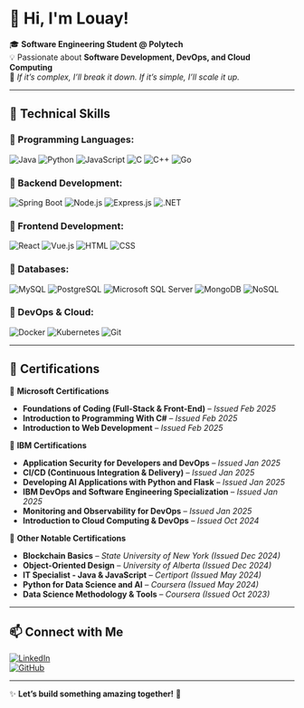 # 👋 Hi, I'm Louay!

🎓 **Software Engineering Student @ Polytech**  
💡 Passionate about **Software Development, DevOps, and Cloud Computing**  
📌 *If it’s complex, I’ll break it down. If it’s simple, I’ll scale it up.*

---

## 🚀 Technical Skills

### 🔹 Programming Languages:
![Java](https://img.shields.io/badge/Java-%23ED8B00.svg?style=for-the-badge&logo=openjdk&logoColor=white)
![Python](https://img.shields.io/badge/Python-3776AB?style=for-the-badge&logo=python&logoColor=white)
![JavaScript](https://img.shields.io/badge/JavaScript-F7DF1E?style=for-the-badge&logo=javascript&logoColor=black)
![C](https://img.shields.io/badge/C-00599C?style=for-the-badge&logo=c&logoColor=white)
![C++](https://img.shields.io/badge/C%2B%2B-00599C?style=for-the-badge&logo=c%2B%2B&logoColor=white)
![Go](https://img.shields.io/badge/Go-00ADD8?style=for-the-badge&logo=go&logoColor=white)

### 🔹 Backend Development:
![Spring Boot](https://img.shields.io/badge/Spring%20Boot-6DB33F?style=for-the-badge&logo=springboot&logoColor=white)
![Node.js](https://img.shields.io/badge/Node.js-339933?style=for-the-badge&logo=nodedotjs&logoColor=white)
![Express.js](https://img.shields.io/badge/Express.js-000000?style=for-the-badge&logo=express&logoColor=white)
![.NET](https://img.shields.io/badge/.NET-512BD4?style=for-the-badge&logo=dotnet&logoColor=white)

### 🔹 Frontend Development:
![React](https://img.shields.io/badge/React-61DAFB?style=for-the-badge&logo=react&logoColor=black)
![Vue.js](https://img.shields.io/badge/Vue.js-4FC08D?style=for-the-badge&logo=vuedotjs&logoColor=white)
![HTML](https://img.shields.io/badge/HTML5-E34F26?style=for-the-badge&logo=html5&logoColor=white)
![CSS](https://img.shields.io/badge/CSS3-1572B6?style=for-the-badge&logo=css3&logoColor=white)

### 🔹 Databases:
![MySQL](https://img.shields.io/badge/MySQL-4479A1?style=for-the-badge&logo=mysql&logoColor=white)
![PostgreSQL](https://img.shields.io/badge/PostgreSQL-336791?style=for-the-badge&logo=postgresql&logoColor=white)
![Microsoft SQL Server](https://img.shields.io/badge/Microsoft%20SQL%20Server-CC2927?style=for-the-badge&logo=microsoftsqlserver&logoColor=white)
![MongoDB](https://img.shields.io/badge/MongoDB-47A248?style=for-the-badge&logo=mongodb&logoColor=white)
![NoSQL](https://img.shields.io/badge/NoSQL-0052CC?style=for-the-badge&logo=mongodb&logoColor=white)

### 🔹 DevOps & Cloud:
![Docker](https://img.shields.io/badge/Docker-2496ED?style=for-the-badge&logo=docker&logoColor=white)
![Kubernetes](https://img.shields.io/badge/Kubernetes-326CE5?style=for-the-badge&logo=kubernetes&logoColor=white)
![Git](https://img.shields.io/badge/Git-F05032?style=for-the-badge&logo=git&logoColor=white)

---

## 📜 Certifications

📌 **Microsoft Certifications**  
- **Foundations of Coding (Full-Stack & Front-End)** – *Issued Feb 2025*  
- **Introduction to Programming With C#** – *Issued Feb 2025*  
- **Introduction to Web Development** – *Issued Feb 2025*  

📌 **IBM Certifications**  
- **Application Security for Developers and DevOps** – *Issued Jan 2025*  
- **CI/CD (Continuous Integration & Delivery)** – *Issued Jan 2025*  
- **Developing AI Applications with Python and Flask** – *Issued Jan 2025*  
- **IBM DevOps and Software Engineering Specialization** – *Issued Jan 2025*  
- **Monitoring and Observability for DevOps** – *Issued Jan 2025*  
- **Introduction to Cloud Computing & DevOps** – *Issued Oct 2024*  

📌 **Other Notable Certifications**  
- **Blockchain Basics** – *State University of New York (Issued Dec 2024)*  
- **Object-Oriented Design** – *University of Alberta (Issued Dec 2024)*  
- **IT Specialist - Java & JavaScript** – *Certiport (Issued May 2024)*  
- **Python for Data Science and AI** – *Coursera (Issued May 2024)*  
- **Data Science Methodology & Tools** – *Coursera (Issued Oct 2023)*  

---

## 📫 Connect with Me  
[![LinkedIn](https://img.shields.io/badge/LinkedIn-Profile-blue?style=for-the-badge&logo=linkedin)](https://linkedin.com/in/yourprofile)  
[![GitHub](https://img.shields.io/badge/GitHub-Profile-lightgrey?style=for-the-badge&logo=github)](https://github.com/yourusername)  

---

✨ **Let’s build something amazing together!** 🚀

